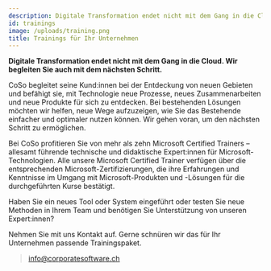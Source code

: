 ```yaml
---
description: Digitale Transformation endet nicht mit dem Gang in die Cloud. Wir begleiten Sie auch mit dem nächsten Schritt.
id: trainings
image: /uploads/training.png
title: Trainings für Ihr Unternehmen
---
```


**Digitale Transformation endet nicht mit dem Gang in die Cloud. Wir begleiten Sie auch mit dem nächsten Schritt.**

CoSo begleitet seine Kund:innen bei der Entdeckung von neuen Gebieten und befähigt sie, mit Technologie neue Prozesse, neues Zusammenarbeiten und neue Produkte für sich zu entdecken. Bei bestehenden Lösungen möchten wir helfen, neue Wege aufzuzeigen, wie Sie das Bestehende einfacher und optimaler nutzen können. Wir gehen voran, um den nächsten Schritt zu ermöglichen.

Bei CoSo profitieren Sie von mehr als zehn Microsoft Certified Trainers – allesamt führende technische und didaktische Expert:innen für Microsoft-Technologien. Alle unsere Microsoft Certified Trainer verfügen über die entsprechenden Microsoft-Zertifizierungen, die ihre Erfahrungen und Kenntnisse im Umgang mit Microsoft-Produkten und -Lösungen für die durchgeführten Kurse bestätigt.

Haben Sie ein neues Tool oder System eingeführt oder testen Sie neue Methoden in Ihrem Team und benötigen Sie Unterstützung von unseren Expert:innen?

Nehmen Sie mit uns Kontakt auf. Gerne schnüren wir das für Ihr Unternehmen passende Trainingspaket.

> [info@corporatesoftware.ch](mailto:info@corporatesoftware.ch "info@corporatesoftware.ch")
